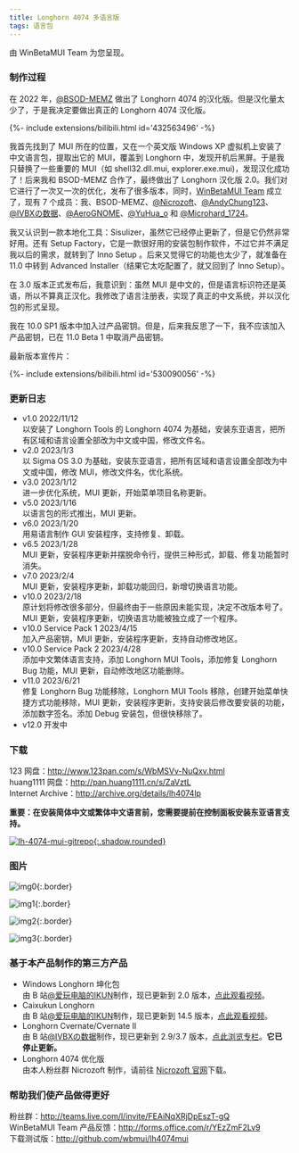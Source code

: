 ```yaml
---
title: Longhorn 4074 多语言版
tags: 语言包
---
```


由 WinBetaMUI Team 为您呈现。
<!--more-->

### 制作过程

在 2022 年，[@BSOD-MEMZ](https://space.bilibili.com/1975308950) 做出了 Longhorn 4074 的汉化版。但是汉化量太少了，于是我决定要做出真正的 Longhorn 4074 汉化版。

<div>{%- include extensions/bilibili.html id='432563496' -%}</div>

我首先找到了 MUI 所在的位置，又在一个英文版 Windows XP 虚拟机上安装了中文语言包，提取出它的 MUI，覆盖到 Longhorn 中，发现开机后黑屏。于是我只替换了一些重要的 MUI（如 shell32.dll.mui, explorer.exe.mui)，发现汉化成功了！后来我和 BSOD-MEMZ 合作了，最终做出了 Longhorn 汉化版 2.0。我们对它进行了一次又一次的优化，发布了很多版本，同时，[WinBetaMUI Team](http://wbu-o.github.io/winbetamui) 成立了，现有 7 个成员：我、BSOD-MEMZ、[@Nicrozoft](haha666_666@outlook.com)、[@AndyChung123](https://space.bilibili.com/2119761603)、[@IVBXの数据](https://space.bilibili.com/1171551865)、[@AeroGNOME](https://space.bilibili.com/515586861)、[@YuHua_o](https://space.bilibili.com/1468597922) 和 [@Microhard_1724](http://space.bilibili.com/1684665013)。

我又认识到一款本地化工具：Sisulizer，虽然它已经停止更新了，但是它仍然非常好用。还有 Setup Factory，它是一款很好用的安装包制作软件，不过它并不满足我以后的需求，就转到了 Inno Setup 。后来又觉得它的功能也太少了，就准备在 11.0 中转到 Advanced Installer（结果它太吃配置了，就又回到了 Inno Setup）。

在 3.0 版本正式发布后，我意识到：虽然 MUI 是中文的，但是语言标识符还是英语，所以不算真正汉化。我修改了语言注册表，实现了真正的中文系统，并以汉化包的形式呈现。

我在 10.0 SP1 版本中加入过产品密钥。但是，后来我反思了一下，我不应该加入产品密钥，已在 11.0 Beta 1 中取消产品密钥。

最新版本宣传片：

<div>{%- include extensions/bilibili.html id='530090056' -%}</div>

### 更新日志

- v1.0  2022/11/12<br>
  以安装了 Longhorn Tools 的 Longhorn 4074 为基础，安装东亚语言，把所有区域和语言设置全部改为中文或中国，修改文件名。
- v2.0  2023/1/3<br>
  以 Sigma OS 3.0 为基础，安装东亚语言，把所有区域和语言设置全部改为中文或中国，修改 MUI，修改文件名，优化系统。
- v3.0  2023/1/12<br>
  进一步优化系统，MUI 更新，开始菜单项目名称更新。
- v5.0  2023/1/16<br>
  以语言包的形式推出，MUI 更新。
- v6.0  2023/1/20<br>
  用易语言制作 GUI 安装程序，支持修复、卸载。
- v6.5  2023/1/28<br>
  MUI 更新，安装程序更新并摆脱命令行，提供三种形式，卸载、修复功能暂时消失。
- v7.0 2023/2/4<br>
  MUI 更新，安装程序更新，卸载功能回归，新增切换语言功能。
- v10.0  2023/2/18<br>
  原计划将修改很多部分，但最终由于一些原因未能实现，决定不改版本号了。MUI 更新，安装程序更新，切换语言功能被独立成了一个程序。
- v10.0 Service Pack 1 2023/4/15<br>
  加入产品密钥，MUI 更新，安装程序更新，支持自动修改地区。
- v10.0 Service Pack 2 2023/4/28<br>
  添加中文繁体语言支持，添加 Longhorn MUI Tools，添加修复 Longhorn Bug 功能，MUI 更新，自动修改地区功能删除。
- v11.0 2023/6/21<br>修复 Longhorn Bug 功能移除，Longhorn MUI Tools 移除，创建开始菜单快捷方式功能移除，MUI 更新，安装程序更新，支持安装后修改要安装的功能，添加数字签名。添加 Debug 安装包，但很快移除了。
- v12.0 开发中

### 下载

123 网盘：http://www.123pan.com/s/WbMSVv-NuQxv.html<br>
huang1111 网盘：http://pan.huang1111.cn/s/ZaVztL<br>Internet Archive：http://archive.org/details/lh4074lp

**重要：在安装简体中文或繁体中文语言前，您需要提前在控制面板安装东亚语言支持。**

[![lh-4074-mui-gitrepo](http://github.com/wbu-o/wbu-o.github.io/raw/main/images/lh-4074-mui-gitrepo.png){:.shadow.rounded}](http://github.com/wbmui/lh4074mui)

### 图片

![img0](https://github.com/wbu-o/wbu-o.github.io/raw/main/images/lh-4074-mui-img0.png){:.border}

![img1](https://github.com/wbu-o/wbu-o.github.io/raw/main/images/lh-4074-mui-img1.png){:.border}

![img2](https://github.com/wbu-o/wbu-o.github.io/raw/main/images/lh-4074-mui-img2.png){:.border}

![img3](https://github.com/wbu-o/wbu-o.github.io/raw/main/images/lh-4074-mui-img3.png){:.border}

### 基于本产品制作的第三方产品

- Windows Longhorn 坤化包<br>
  由 B 站[@爱玩电脑的IKUN](http://space.bilibili.com/1691501497)制作，现已更新到 2.0 版本，[点此观看视频](http://www.bilibili.com/video/BV13h411G7rV)。
- Caixukun Longhorn<br>
  由 B 站[@爱玩电脑的IKUN](http://space.bilibili.com/1691501497)制作，现已更新到 14.5 版本，[点此观看视频](http://www.bilibili.com/video/BV1CM411e7Lg)。
- Longhorn Cvernate/Cvernate II<br>
  由 B 站[@IVBXの数据](http://space.bilibili.com/1171551865)制作，现已更新到 2.9/3.7 版本，[点此浏览专栏](http://www.bilibili.com/read/cv18109258)。**它已停止更新。**
- Longhorn 4074 优化版<br>由本人粉丝群 Nicrozoft 制作，请前往 [Nicrozoft 官网](http://nicrozoft.github.io/winlh4074.html)下载。

### 帮助我们使产品做得更好

粉丝群：http://teams.live.com/l/invite/FEAiNqXRjDpEszT-gQ<br>WinBetaMUI Team 产品反馈：http://forms.office.com/r/YEzZmF2Lv9<br>下载测试版：http://github.com/wbmui/lh4074mui
